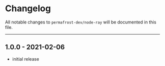 # Changelog

All notable changes to `permafrost-dev/node-ray` will be documented in this file.

---

## 1.0.0 - 2021-02-06

- initial release
